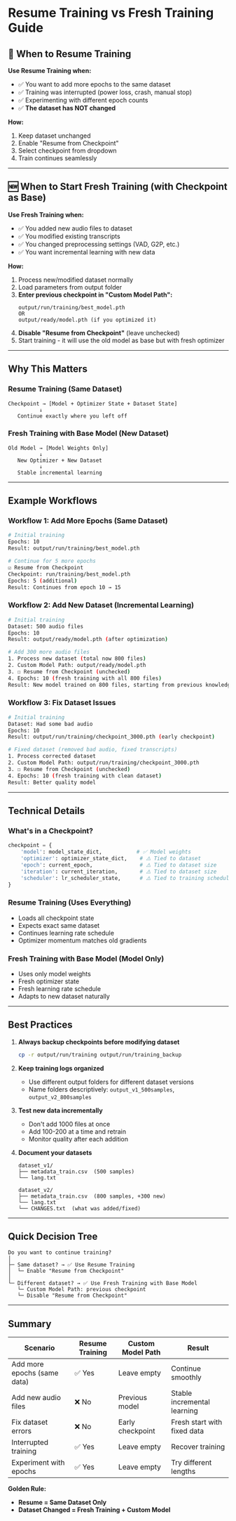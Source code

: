 # Resume Training vs Fresh Training Guide

## 🔄 When to Resume Training

**Use Resume Training when:**
- ✅ You want to add more epochs to the same dataset
- ✅ Training was interrupted (power loss, crash, manual stop)
- ✅ Experimenting with different epoch counts
- ✅ **The dataset has NOT changed**

**How:**
1. Keep dataset unchanged
2. Enable "Resume from Checkpoint"
3. Select checkpoint from dropdown
4. Train continues seamlessly

---

## 🆕 When to Start Fresh Training (with Checkpoint as Base)

**Use Fresh Training when:**
- ✅ You added new audio files to dataset
- ✅ You modified existing transcripts
- ✅ You changed preprocessing settings (VAD, G2P, etc.)
- ✅ You want incremental learning with new data

**How:**
1. Process new/modified dataset normally
2. Load parameters from output folder
3. **Enter previous checkpoint in "Custom Model Path":**
   ```
   output/run/training/best_model.pth
   OR
   output/ready/model.pth (if you optimized it)
   ```
4. **Disable "Resume from Checkpoint"** (leave unchecked)
5. Start training - it will use the old model as base but with fresh optimizer

---

## Why This Matters

### Resume Training (Same Dataset)
```
Checkpoint → [Model + Optimizer State + Dataset State]
          ↓
   Continue exactly where you left off
```

### Fresh Training with Base Model (New Dataset)
```
Old Model → [Model Weights Only]
          ↓
   New Optimizer + New Dataset
          ↓
   Stable incremental learning
```

---

## Example Workflows

### Workflow 1: Add More Epochs (Same Dataset)
```bash
# Initial training
Epochs: 10
Result: output/run/training/best_model.pth

# Continue for 5 more epochs
☑️ Resume from Checkpoint
Checkpoint: run/training/best_model.pth
Epochs: 5 (additional)
Result: Continues from epoch 10 → 15
```

### Workflow 2: Add New Dataset (Incremental Learning)
```bash
# Initial training
Dataset: 500 audio files
Epochs: 10
Result: output/ready/model.pth (after optimization)

# Add 300 more audio files
1. Process new dataset (total now 800 files)
2. Custom Model Path: output/ready/model.pth
3. ☐ Resume from Checkpoint (unchecked)
4. Epochs: 10 (fresh training with all 800 files)
Result: New model trained on 800 files, starting from previous knowledge
```

### Workflow 3: Fix Dataset Issues
```bash
# Initial training
Dataset: Had some bad audio
Epochs: 10
Result: output/run/training/checkpoint_3000.pth (early checkpoint)

# Fixed dataset (removed bad audio, fixed transcripts)
1. Process corrected dataset
2. Custom Model Path: output/run/training/checkpoint_3000.pth
3. ☐ Resume from Checkpoint (unchecked)
4. Epochs: 10 (fresh training with clean dataset)
Result: Better quality model
```

---

## Technical Details

### What's in a Checkpoint?

```python
checkpoint = {
    'model': model_state_dict,           # ✅ Model weights
    'optimizer': optimizer_state_dict,    # ⚠️ Tied to dataset
    'epoch': current_epoch,               # ⚠️ Tied to dataset size
    'iteration': current_iteration,       # ⚠️ Tied to dataset size
    'scheduler': lr_scheduler_state,      # ⚠️ Tied to training schedule
}
```

### Resume Training (Uses Everything)
- Loads all checkpoint state
- Expects exact same dataset
- Continues learning rate schedule
- Optimizer momentum matches old gradients

### Fresh Training with Base Model (Model Only)
- Uses only model weights
- Fresh optimizer state
- Fresh learning rate schedule
- Adapts to new dataset naturally

---

## Best Practices

1. **Always backup checkpoints before modifying dataset**
   ```bash
   cp -r output/run/training output/run/training_backup
   ```

2. **Keep training logs organized**
   - Use different output folders for different dataset versions
   - Name folders descriptively: `output_v1_500samples`, `output_v2_800samples`

3. **Test new data incrementally**
   - Don't add 1000 files at once
   - Add 100-200 at a time and retrain
   - Monitor quality after each addition

4. **Document your datasets**
   ```
   dataset_v1/
   ├── metadata_train.csv  (500 samples)
   └── lang.txt
   
   dataset_v2/
   ├── metadata_train.csv  (800 samples, +300 new)
   └── lang.txt
   └── CHANGES.txt  (what was added/fixed)
   ```

---

## Quick Decision Tree

```
Do you want to continue training?
│
├─ Same dataset? → ✅ Use Resume Training
│  └─ Enable "Resume from Checkpoint"
│
└─ Different dataset? → ✅ Use Fresh Training with Base Model
   └─ Custom Model Path: previous checkpoint
   └─ Disable "Resume from Checkpoint"
```

---

## Summary

| Scenario | Resume Training | Custom Model Path | Result |
|----------|----------------|-------------------|---------|
| Add more epochs (same data) | ✅ Yes | Leave empty | Continue smoothly |
| Add new audio files | ❌ No | Previous model | Stable incremental learning |
| Fix dataset errors | ❌ No | Early checkpoint | Fresh start with fixed data |
| Interrupted training | ✅ Yes | Leave empty | Recover training |
| Experiment with epochs | ✅ Yes | Leave empty | Try different lengths |

**Golden Rule:** 
- **Resume = Same Dataset Only**
- **Dataset Changed = Fresh Training + Custom Model**
